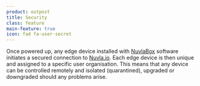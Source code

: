 ```yaml
---
product: outpost
title: Security
class: feature
main-feature: true
icon: fad fa-user-secret
---
```


Once powered up, any edge device installed with [NuvlaBox](/products-and-services/nuvlabox/overview) software initiates a secured connection to [Nuvla.io](/products-and-services/nuvla-io/overview). Each edge device is then unique and assigned to a specific user organisation. This means that any device can be controlled remotely and isolated (quarantined), upgraded or downgraded should any problems arise. 